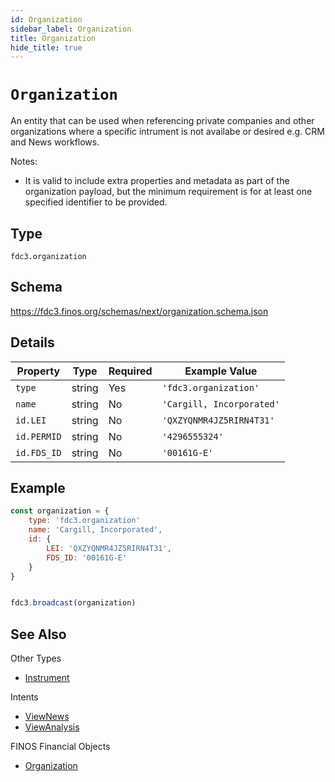 ```yaml
---
id: Organization
sidebar_label: Organization
title: Organization
hide_title: true
---
```

# `Organization`

An entity that can be used when referencing private companies and other organizations where a specific intrument is not availabe or desired e.g. CRM and News workflows.

Notes:

- It is valid to include extra properties and metadata as part of the organization payload, but the minimum requirement
is for at least one specified identifier to be provided.

## Type

`fdc3.organization`

## Schema

https://fdc3.finos.org/schemas/next/organization.schema.json

## Details

| Property    | Type    | Required | Example Value             |
|-------------|---------|----------|---------------------------|
| `type`      | string  | Yes      | `'fdc3.organization'`     |
| `name`      | string  | No       | `'Cargill, Incorporated'` |
| `id.LEI`    | string  | No       | `'QXZYQNMR4JZ5RIRN4T31'`  |
| `id.PERMID` | string  | No       | `'4296555324'`            |
| `id.FDS_ID` | string  | No       | `'00161G-E'`              |

## Example

```js
const organization = {
    type: 'fdc3.organization'
    name: 'Cargill, Incorporated',
    id: {
        LEI: 'QXZYQNMR4JZ5RIRN4T31',
        FDS_ID: '00161G-E'
    }
}


fdc3.broadcast(organization)
```

## See Also

Other Types
- [Instrument](Instrument)

Intents
- [ViewNews](../../intents/ref/ViewNews)
- [ViewAnalysis](../../intents/ref/viewAnalysis)

FINOS Financial Objects
- [Organization](https://fo.finos.org/docs/objects/organization)
